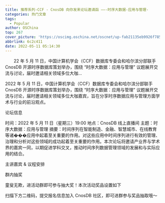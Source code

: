 ```yaml
---
title: 推荐系列-CCF - CnosDB 向你发来论坛邀请函 ——-时序大数据-应用与管理-
categories: 热门文章
tags:
  - Popular
author: OSChina
top: 267
cover_picture: 'https://oscimg.oschina.net/oscnet/up-fab21135eb9926f78543d8adcefd177ebde.png'
abbrlink: 6c2c411
date: 2022-05-11 05:14:30
---
```


&emsp;&emsp;22 年 5 月 11 日，中国计算机学会（CCF）数据库专委会和哈尔滨分部联手 CnosDB 开源时序数据库策划举办，围绕 “时序大数据：应用与管理” 议题展开交流与讨论，届时邀请相关领域多位大咖...
<!-- more -->

                                                                                                                                                                                         
2022 年 5 月 11 日，中国计算机学会（CCF）数据库专委会和哈尔滨分部联手 CnosDB 开源时序数据库策划举办，围绕 “时序大数据：应用与管理” 议题展开交流与讨论，届时邀请相关领域多位大咖嘉宾，旨在分享时序数据应用与管理方面学术与行业的前沿观点。 
  
 
 论坛信息 
 
时间：2022 年 5 月 11 日（星期三）19:00 
地点：CnosDB 线上直播间 
主题：时序大数据：应用与管理 
摘要：时间序列在智能制造、金融、智慧城市、在线教育等诸���应用中起着至关重要的作用。对这些应用中时间序列进行有效的管理、治理和分析对这些领域的成功起着至关重要的作用。本次论坛将邀请产业界与学术界的嘉宾一同，以期促进学科交叉，推动时间序列数据管理领域的发展和与实际应用的结合。 
  
 
 主讲嘉宾 & 议程安排 
 
 
 
 群内抽奖 
 
童叟无欺，进活动群即可参与抽大奖！本次活动奖品设置如下 
 
 
扫描下方二维码，提交报名信息加入 CnosDB 社区，即可进群参与奖品抽取哦～ 

                                        